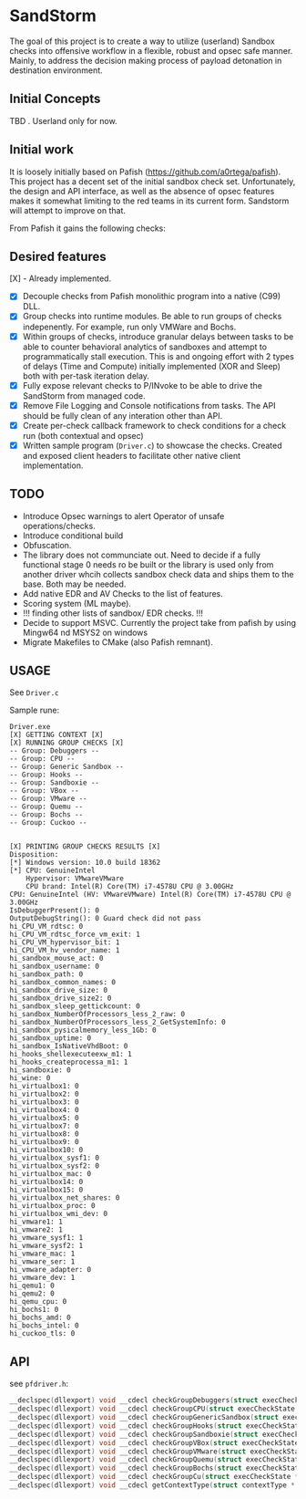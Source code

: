 # SandStorm

The goal of this project is to create a way to utilize (userland) Sandbox checks
into offensive workflow in a flexible, robust and opsec safe manner. 
Mainly, to address the decision making process of payload detonation in
destination environment.

## Initial Concepts
TBD . Userland only for now. 

## Initial work
It is loosely initially based on Pafish (https://github.com/a0rtega/pafish). 
This project has a decent set of the initial sandbox check set. 
Unfortunately, the design and API interface, as well as the absence of opsec features 
makes it somewhat limiting to the red teams in its current form.
Sandstorm will attempt to improve on that.

From Pafish it gains the following checks:

## Desired features

[X]  - Already implemented.

- [X] Decouple checks from Pafish monolithic program into a native (C99) DLL.
- [X] Group checks into runtime modules. Be able to run groups of checks indepenently.
  For example, run only VMWare and Bochs.
- [X] Within groups of checks, introduce granular delays between tasks to be able to counter
behavioral analytics of sandboxes and attempt to programmatically stall execution.
This is and ongoing effort with 2 types of delays (Time and Compute) initially
implemented (XOR and Sleep) both with per-task iteration delay.
- [X] Fully expose relevant checks to P/INvoke to be able to drive the SandStorm from
managed code.
- [X] Remove File Logging and Console notifications from tasks. The API should be fully clean 
of any interation other than API. 
- [X] Create per-check callback framework to check conditions for a check run (both contextual and opsec)
- [X] Written sample program (`Driver.c`) to showcase the checks. Created and exposed client headers 
to facilitate other native client implementation.

## TODO
- Introduce Opsec warnings to alert Operator of unsafe operations/checks.
- Introduce conditional build 
- Obfuscation.
- The library does not communciate out. Need to decide if a fully functional
stage 0 needs ro be built or the library is used only from another driver whcih 
collects sandbox check data and ships them to the base. Both may be needed.
- Add native EDR and AV Checks to the list of features.
- Scoring system (ML maybe).
- !!! finding other lists of sandbox/ EDR checks. !!!
- Decide to support MSVC. Currently the project take from pafish by using Mingw64 nd MSYS2 on windows
- Migrate Makefiles to CMake (also Pafish remnant).
 
## USAGE

See `Driver.c`

Sample rune:

```$xslt
Driver.exe
[X] GETTING CONTEXT [X]
[X] RUNNING GROUP CHECKS [X]
-- Group: Debuggers --
-- Group: CPU --
-- Group: Generic Sandbox --
-- Group: Hooks --
-- Group: Sandboxie --
-- Group: VBox --
-- Group: VMware --
-- Group: Quemu --
-- Group: Bochs --
-- Group: Cuckoo --


[X] PRINTING GROUP CHECKS RESULTS [X]
Disposition:
[*] Windows version: 10.0 build 18362
[*] CPU: GenuineIntel
    Hypervisor: VMwareVMware
    CPU brand: Intel(R) Core(TM) i7-4578U CPU @ 3.00GHz
CPU: GenuineIntel (HV: VMwareVMware) Intel(R) Core(TM) i7-4578U CPU @ 3.00GHz
IsDebuggerPresent(): 0
OutputDebugString(): 0 Guard check did not pass
hi_CPU_VM_rdtsc: 0
hi_CPU_VM_rdtsc_force_vm_exit: 1
hi_CPU_VM_hypervisor_bit: 1
hi_CPU_VM_hv_vendor_name: 1
hi_sandbox_mouse_act: 0
hi_sandbox_username: 0
hi_sandbox_path: 0
hi_sandbox_common_names: 0
hi_sandbox_drive_size: 0
hi_sandbox_drive_size2: 0
hi_sandbox_sleep_gettickcount: 0
hi_sandbox_NumberOfProcessors_less_2_raw: 0
hi_sandbox_NumberOfProcessors_less_2_GetSystemInfo: 0
hi_sandbox_pysicalmemory_less_1Gb: 0
hi_sandbox_uptime: 0
hi_sandbox_IsNativeVhdBoot: 0
hi_hooks_shellexecuteexw_m1: 1
hi_hooks_createprocessa_m1: 1
hi_sandboxie: 0
hi_wine: 0
hi_virtualbox1: 0
hi_virtualbox2: 0
hi_virtualbox3: 0
hi_virtualbox4: 0
hi_virtualbox5: 0
hi_virtualbox7: 0
hi_virtualbox8: 0
hi_virtualbox9: 0
hi_virtualbox10: 0
hi_virtualbox_sysf1: 0
hi_virtualbox_sysf2: 0
hi_virtualbox_mac: 0
hi_virtualbox14: 0
hi_virtualbox15: 0
hi_virtualbox_net_shares: 0
hi_virtualbox_proc: 0
hi_virtualbox_wmi_dev: 0
hi_vmware1: 1
hi_vmware2: 1
hi_vmware_sysf1: 1
hi_vmware_sysf2: 1
hi_vmware_mac: 1
hi_vmware_ser: 1
hi_vmware_adapter: 0
hi_vmware_dev: 1
hi_qemu1: 0
hi_qemu2: 0
hi_qemu_cpu: 0
hi_bochs1: 0
hi_bochs_amd: 0
hi_bochs_intel: 0
hi_cuckoo_tls: 0

```
## API 

see `pfdriver.h`:

```c
__declspec(dllexport) void __cdecl checkGroupDebuggers(struct execCheckState * eState, DelayType dType, int tMin, int tMax, int iter);
__declspec(dllexport) void __cdecl checkGroupCPU(struct execCheckState * eState, DelayType dType, int tMin, int tMax, int iter);
__declspec(dllexport) void __cdecl checkGroupGenericSandbox(struct execCheckState * eState, DelayType dType, int tMin, int tMax, int iter);
__declspec(dllexport) void __cdecl checkGroupHooks(struct execCheckState * eState, DelayType dType, int tMin, int tMax, int iter);
__declspec(dllexport) void __cdecl checkGroupSandboxie(struct execCheckState * eState, DelayType dType, int tMin, int tMax, int iter);
__declspec(dllexport) void __cdecl checkGroupVBox(struct execCheckState * eState, DelayType dType, int tMin, int tMax, int iter);
__declspec(dllexport) void __cdecl checkGroupVMware(struct execCheckState * eState, DelayType dType, int tMin, int tMax, int iter);
__declspec(dllexport) void __cdecl checkGroupQuemu(struct execCheckState * eState, DelayType dType, int tMin, int tMax, int iter);
__declspec(dllexport) void __cdecl checkGroupBochs(struct execCheckState * eState, DelayType dType, int tMin, int tMax, int iter);
__declspec(dllexport) void __cdecl checkGroupCu(struct execCheckState * eState, DelayType dType, int tMin, int tMax, int iter);
__declspec(dllexport) void __cdecl getContextType(struct contextType * conType);
```


